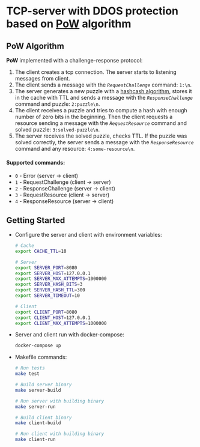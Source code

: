 # TCP-server with DDOS protection based on [PoW](https://en.wikipedia.org/wiki/Proof_of_work) algorithm

## PoW Algorithm

**PoW** implemented with a challenge-response protocol:

1. The client creates a tcp connection. The server starts to listening messages from client.
2. The client sends a message with the *`RequestChallenge`* command: `1:\n`.
3. The server generates a new puzzle with a [hashcash algorithm](https://en.wikipedia.org/wiki/Hashcash), stores it in the cache with TTL and sends a message with the *`ResponseChallenge`* command and puzzle: `2:puzzle\n`.
4. The client receives a puzzle and tries to compute a hash with enough number of zero bits in the beginning. Then the client requests a resource sending a message with the *`RequestResource`* command and solved puzzle: `3:solved-puzzle\n`.
5. The server receives the solved puzzle, checks TTL. If the puzzle was solved correctly, the server sends a message with the *`ResponseResource`* command and any resource: `4:some-resource\n`.

#### Supported commands:

* `0` - Error (server -> client)
* `1` - RequestChallenge (client -> server)
* `2` - ResponseChallenge (server -> client)
* `3` - RequestResource (client -> server)
* `4` - ResponseResource (server -> client)

## Getting Started
* Configure the server and client with environment variables:
  ```sh
  # Cache
  export CACHE_TTL=10
  
  # Server
  export SERVER_PORT=8080
  export SERVER_HOST=127.0.0.1
  export SERVER_MAX_ATTEMPTS=1000000
  export SERVER_HASH_BITS=3
  export SERVER_HASH_TTL=300
  export SERVER_TIMEOUT=10

  # Client
  export CLIENT_PORT=8080
  export CLIENT_HOST=127.0.0.1
  export CLIENT_MAX_ATTEMPTS=1000000
  ```
   
* Server and client run with docker-compose:
  ```sh
  docker-compose up
  ```
  
* Makefile commands:
  ```sh
  # Run tests
  make test
  ```
  ```sh
  # Build server binary
  make server-build
  ```
  ```sh
  # Run server with building binary
  make server-run
  ```
  ```sh
  # Build client binary
  make client-build
  ```
  ```sh
  # Run client with building binary
  make client-run
  ```